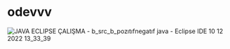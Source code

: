 # odevvv
![JAVA ECLIPSE ÇALIŞMA - b_src_b_pozıtıfnegatıf java - Eclipse IDE 10 12 2022 13_33_39](https://user-images.githubusercontent.com/120250460/206855351-733dca0d-41f4-49b5-9fdb-52ba6703afc7.png)
